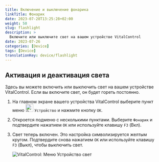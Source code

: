 ```yaml
---
title: Включение и выключение фонарика
linkTitle: Фонарик
date: 2023-07-28T13:25:28+02:00
weight: 50
slug: flashlight
description: >
  Включите или выключите свет на вашем устройстве VitalControl
date: 2023-07-26
categories: [Device]
tags: [Device]
translationKey: device/flashlight
---
```

## Активация и деактивация света

Здесь вы можете включить или выключить свет на вашем устройстве VitalControl. Если вы включите свет, он будет гореть постоянно.

1. На главном экране вашего устройства VitalControl выберите пункт меню <img src="/icons/device.svg" width="25" align="bottom" alt="Device" /> `Устройство` и нажмите кнопку `OK`.

2. Откроется подменю с несколькими пунктами. Выберите `Фонарик` и подтвердите нажатием `OK` или используйте клавишу `F3` (Вкл).

3. Свет теперь включен. Это настройка символизируется желтым кругом. Подтвердите снова нажатием `OK` или используйте клавишу `F3` (Выкл), чтобы выключить свет.

   ![VitalControl: Меню Устройство свет](../images/light.png "Включение и выключение света")

